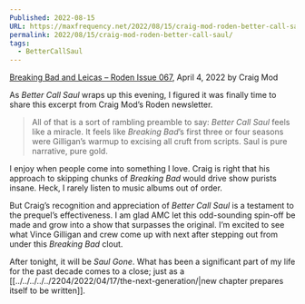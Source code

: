 ```yaml
---
Published: 2022-08-15
URL: https://maxfrequency.net/2022/08/15/craig-mod-roden-better-call-saul/
permalink: 2022/08/15/craig-mod-roden-better-call-saul/
tags:
  - BetterCallSaul
---
```

[Breaking Bad and Leicas – Roden Issue 067](https://craigmod.com/roden/067/), April 4, 2022 by Craig Mod

As *Better Call Saul* wraps up this evening, I figured it was finally time to share this excerpt from Craig Mod’s Roden newsletter.

> All of that is a sort of rambling preamble to say: *Better Call Saul* feels like a miracle. It feels like *Breaking Bad*’s first three or four seasons were Gilligan’s warmup to excising all cruft from scripts. Saul is pure narrative, pure gold.

I enjoy when people come into something I love. Craig is right that his approach to skipping chunks of *Breaking Bad* would drive show purists insane. Heck, I rarely listen to music albums out of order.

But Craig’s recognition and appreciation of *Better Call Saul* is a testament to the prequel’s effectiveness. I am glad AMC let this odd-sounding spin-off be made and grow into a show that surpasses the original. I’m excited to see what Vince Gilligan and crew come up with next after stepping out from under this *Breaking Bad* clout.

After tonight, it will be *Saul Gone*. What has been a significant part of my life for the past decade comes to a close; just as a [[../../../../../2204/2022/04/17/the-next-generation/|new chapter prepares itself to be written]].